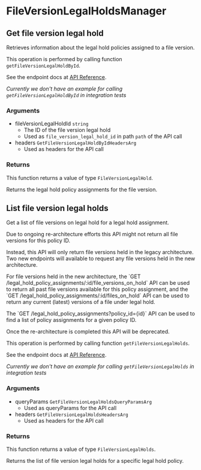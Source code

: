 # FileVersionLegalHoldsManager

## Get file version legal hold

Retrieves information about the legal hold policies
assigned to a file version.

This operation is performed by calling function `getFileVersionLegalHoldById`.

See the endpoint docs at
[API Reference](https://developer.box.com/reference/get-file-version-legal-holds-id/).

*Currently we don't have an example for calling `getFileVersionLegalHoldById` in integration tests*

### Arguments

- fileVersionLegalHoldId `string`
  - The ID of the file version legal hold
  - Used as `file_version_legal_hold_id` in path `path` of the API call
- headers `GetFileVersionLegalHoldByIdHeadersArg`
  - Used as headers for the API call


### Returns

This function returns a value of type `FileVersionLegalHold`.

Returns the legal hold policy assignments for the file version.


## List file version legal holds

Get a list of file versions on legal hold for a legal hold
assignment.

Due to ongoing re-architecture efforts this API might not return all file
versions for this policy ID.

Instead, this API will only return file versions held in the legacy
architecture. Two new endpoints will available to request any file versions
held in the new architecture.

For file versions held in the new architecture, the &#x60;GET
/legal_hold_policy_assignments/:id/file_versions_on_hold&#x60; API can be used to
return all past file versions available for this policy assignment, and the
&#x60;GET /legal_hold_policy_assignments/:id/files_on_hold&#x60; API can be used to
return any current (latest) versions of a file under legal hold.

The &#x60;GET /legal_hold_policy_assignments?policy_id&#x3D;{id}&#x60; API can be used to
find a list of policy assignments for a given policy ID.

Once the re-architecture is completed this API will be deprecated.

This operation is performed by calling function `getFileVersionLegalHolds`.

See the endpoint docs at
[API Reference](https://developer.box.com/reference/get-file-version-legal-holds/).

*Currently we don't have an example for calling `getFileVersionLegalHolds` in integration tests*

### Arguments

- queryParams `GetFileVersionLegalHoldsQueryParamsArg`
  - Used as queryParams for the API call
- headers `GetFileVersionLegalHoldsHeadersArg`
  - Used as headers for the API call


### Returns

This function returns a value of type `FileVersionLegalHolds`.

Returns the list of file version legal holds for a specific legal
hold policy.



